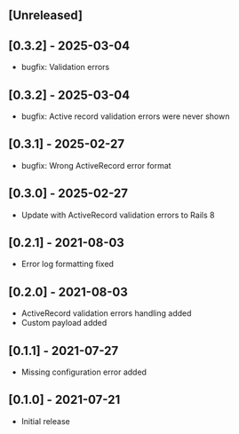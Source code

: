 ## [Unreleased]

## [0.3.2] - 2025-03-04

- bugfix: Validation errors

## [0.3.2] - 2025-03-04

- bugfix: Active record validation errors were never shown

## [0.3.1] - 2025-02-27

- bugfix: Wrong ActiveRecord error format

## [0.3.0] - 2025-02-27

- Update with ActiveRecord validation errors to Rails 8

## [0.2.1] - 2021-08-03

- Error log formatting fixed

## [0.2.0] - 2021-08-03

- ActiveRecord validation errors handling added
- Custom payload added

## [0.1.1] - 2021-07-27

- Missing configuration error added

## [0.1.0] - 2021-07-21

- Initial release
